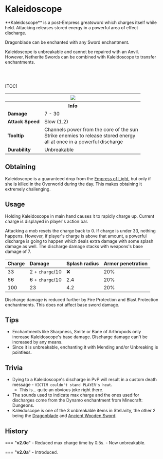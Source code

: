 # Kaleidoscope

<div class="result kohara-infobox-grid" markdown>
<div markdown class="kohara-infobox-text">
**Kaleidoscope** is a post-Empress greatsword which charges itself while held. Attacking releases stored energy in a powerful area of effect discharge.

<i class="icon-minecraft icon-minecraft-enchanted-book"></i> Dragonblade can be enchanted with any Sword enchantment.

<i class="icon-minecraft icon-minecraft-anvil"></i> Kaleidoscope is unbreakable and cannot be repaired with an Anvil. However, <i class="icon-minecraft icon-minecraft-netherite-sword"></i>Netherite Swords can be combined with Kaleidoscope to transfer enchantments.

<br><br>

[TOC]

</div>
<div class="kohara-infobox-table">
  <table id="kohara-infobox--item">
	<tr>
		<th colspan="2" class="kohara-infobox--top-image"><img src="../../assets/items/kaleidoscope.png"></th>
	</tr>
	<tr>
		<th colspan="2">Info</th>
	</tr>
	<tr>
		<td><b>Damage</b></td>
		<td>7 - 30</td>
	</tr>
	<tr>
		<td><b>Attack Speed</b></td>
		<td>Slow (1.2)</td>
	</tr>
	<tr>
		<td><b>Tooltip</b></td>
		<td>
		Channels power from the core of the sun
		<br>
		Strike enemies to release stored energy
		<br>
		all at once in a powerful discharge
		</td>
	</tr>
	<tr>
		<td><b>Durability</b></td>
		<td>Unbreakable</td>
	</tr>
</table>
</div>
</div>

## Obtaining
Kaleidoscope is a guaranteed drop from the [Empress of Light](../mobs/bosses/empress_of_light.md), but only if she is killed in the Overworld during the day. This makes obtaining it extremely challenging.

## Usage
Holding Kaleidoscope in main hand causes it to rapidly charge up. Current charge is displayed in player's action bar.

Attacking a mob resets the charge back to 0. If charge is under 33, nothing happens. However, if player's charge is above that amount, a powerful discharge is going to happen which deals extra damage with some splash damage as well. The discharge damage stacks with weapons's base damage of 7.

| Charge | Damage | Splash radius | Armor penetration |
| :--- | :--- | :--- | :--- |
| 33 | 2 + `charge`/10 | :x: | 20% |
| 66 | 6 + `charge`/10 | 2.4 | 20% |
| 100 | 23 | 4.2 | 20% |

Discharge damage is reduced further by Fire Protection and Blast Protection enchantments. This does not affect base sword damage.

## Tips
- Enchantments like Sharpness, Smite or Bane of Arthropods only increase Kaleidoscope's base damage. Discharge damage can't be increased by any means.
- Since it is unbreakable, enchanting it with Mending and/or Unbreaking is pointless.

## Trivia
- Dying to a Kaleidoscope's discharge in PvP will result in a custom death message - `VICTIM couldn't stand PLAYER's heat`.
    - This is... quite an obvious joke right there.
- The sounds used to indicate max charge and the ones used for discharges come from the Dynamo enchantment from Minecraft: Dungeons.
- Kaleidoscope is one of the 3 unbreakable items in Stellarity, the other 2 being the [Dragonblade](dragonblade.md) and [Ancient Wooden Sword](ancient_wooden_sword.md).

## History
=== "**v2.0c**"
    - Reduced max charge time by 0.5s.
    - Now unbreakable.

=== "**v2.0a**"
    - Introduced.
